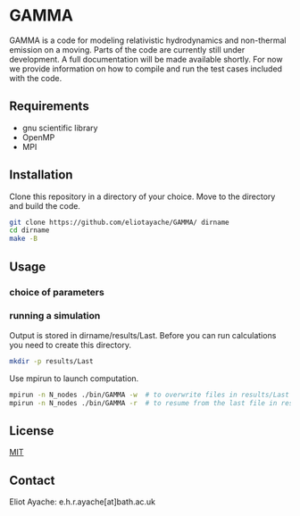 # GAMMA

GAMMA is a code for modeling relativistic hydrodynamics and non-thermal emission on a moving.
Parts of the code are currently still under development. A full documentation will be made available shortly.
For now we provide information on how to compile and run the test cases included with the code.

## Requirements

- gnu scientific library
- OpenMP
- MPI

## Installation

Clone this repository in a directory of your choice. Move to the directory and build the code.

```bash
git clone https://github.com/eliotayache/GAMMA/ dirname
cd dirname
make -B
```

## Usage

### choice of parameters

### running a simulation

Output is stored in dirname/results/Last. Before you can run calculations you need to create this directory.

```bash
mkdir -p results/Last
```

Use mpirun to launch computation.

```bash
mpirun -n N_nodes ./bin/GAMMA -w  # to overwrite files in results/Last
mpirun -n N_nodes ./bin/GAMMA -r  # to resume from the last file in results/Last
```


## License
[MIT](https://choosealicense.com/licenses/mit/)

## Contact
Eliot Ayache: e.h.r.ayache[at]bath.ac.uk
